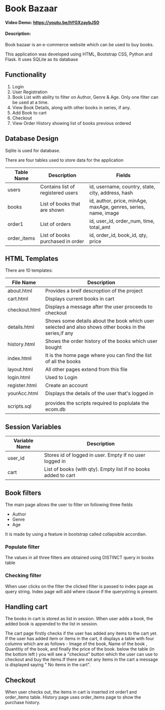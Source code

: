 # Book Bazaar
#### Video Demo:  https://youtu.be/hYGXzaybJS0
#### Description:
Book bazaar is an e-commerce website which can be used to buy books. 

This application was developed using HTML, Bootstrap CSS, Python and Flask. It uses SQLite as its database

## Functionality
1. Login
2. User Registration
3. Book List with ability to filter on Author, Genre & Age. Only one filter can be used at a time.
4. View Book Details, along with other books in series, if any.
5. Add Book to cart 
6. Checkout
7. View Order History showing list of books previous ordered

## Database Design
Sqlite is used for database. 

There are four tables used to store data for the application

| Table Name | Description | Fields |
| -- | -- | -- |
| users | Contains list of registered users | id, username, country, state, city, address, hash |
| books | List of books that are shown | id, author, price, minAge, maxAge, genres, series, name, image|
| order1 | List of orders | id, user_id, order_num, time, total_amt|
| order_items | List of books purchased in order | id, order_id, book_id, qty, price|


## HTML Templates
There are 10 templates: 

| File Name | Description | 
| -- | -- |
| about.html | Provides a breif descroption of the project |
| cart.html | Displays current books in cart |
| checkout.html | Displays a message after the user proceeds to checkout |
| details.html | Shows some details about the book which user selected and also shows other books in the series,if any |
| history.html | Shows the order history of the books which user bought |
| index.html | It is the home page where you can find the list of all the books |
| layout.html | All other pages extend from this file |
| login.html | Used to Login |
| register.html | Create an account |
| yourAcc.html | Displays the details of the user that's logged in |
| | |
| scripts.sql | provides the scripts required to poplulate the ecom.db |

## Session Variables
| Variable Name | Description |
| -- | -- |
| user_id | Stores id of logged in user. Empty if no user logged in |
| cart | List of books (with qty). Empty list if no books added to cart |

## Book filters
The main page allows the user to filter on following three fields
- Author
- Genre
- Age

It is made by using a feature in bootstrap called collapsible accordian.

### Populate filter
The values in all three filters are obtained using DISTINCT query in books table

### Checking filter
When user clicks on the filter the clicked filter is passed to index page as query string. Index page will add where clause if the querystring is present.

## Handling cart
The books in cart is stored as list in session. When user adds a book, the added book is appended to the list in session.

The cart page firstly checks if the user has added any items to the cart yet. If the user has added item or items in the cart,
it displays a table with four columns which are as follows - Image of the book, Name of the book , Quantitiy of the book, and finally the price
of the book. below the table (in the bottom left ) you will see a "checkout" button which the user can use to checkout and buy the items.If there are not any items in the cart a message is displayed saying " No items in the cart".

## Checkout 
When user checks out, the items in cart is inserted int order1 and order_items table. History page uses order_items page to show the purchase history. 
